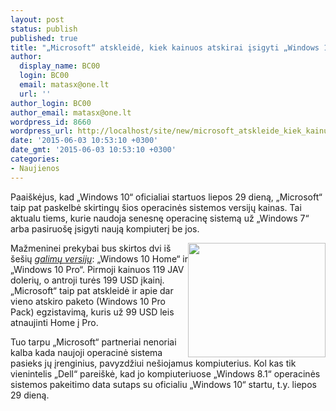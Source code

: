 ```yaml
---
layout: post
status: publish
published: true
title: "„Microsoft“ atskleidė, kiek kainuos atskirai įsigyti „Windows 10“"
author:
  display_name: BC00
  login: BC00
  email: matasx@one.lt
  url: ''
author_login: BC00
author_email: matasx@one.lt
wordpress_id: 8660
wordpress_url: http://localhost/site/new/microsoft_atskleide_kiek_kainuos_atskirai_isigyti_windows_10_/
date: '2015-06-03 10:53:10 +0300'
date_gmt: '2015-06-03 10:53:10 +0300'
categories:
- Naujienos
---
```

<p>
	Paai&scaron;kėjus, kad &bdquo;Windows 10&ldquo; oficialiai startuos liepos 29 dieną, &bdquo;Microsoft&ldquo; taip pat paskelbė skirtingų &scaron;ios operacinės sistemos versijų kainas. Tai aktualu tiems, kurie naudoja senesnę operacinę sistemą už &bdquo;Windows 7&ldquo; arba pasiruo&scaron;ę įsigyti naują kompiuterį be jos.</p>
<p>
	<img alt="" src="http://technews.lt/userfiles/win10logo.jpg" style="width: 220px; height: 183px; float: right;" />Mažmeninei prekybai bus skirtos dvi i&scaron; &scaron;e&scaron;ių <a href="http://www.technews.lt/naujiena/n/a/is_viso_bus_isleistos_sesios_windows_10_versijos.html"><em>galimų versijų</em></a>: &bdquo;Windows 10 Home&ldquo; ir &bdquo;Windows 10 Pro&ldquo;. Pirmoji kainuos 119 JAV dolerių, o antroji turės 199 USD įkainį. &bdquo;Microsoft&ldquo; taip pat atskleidė ir apie dar vieno atskiro paketo (Windows 10 Pro Pack) egzistavimą, kuris už 99 USD leis atnaujinti Home į Pro.</p>
<p>
	Tuo tarpu &bdquo;Microsoft&ldquo; partneriai nenoriai kalba kada naujoji operacinė sistema pasieks jų įrenginius, pavyzdžiui ne&scaron;iojamus kompiuterius. Kol kas tik vienintelis &bdquo;Dell&ldquo; parei&scaron;kė, kad jo kompiuteriuose &bdquo;Windows 8.1&ldquo; operacinės sistemos pakeitimo data sutaps su oficialiu &bdquo;Windows 10&ldquo; startu, t.y. liepos 29 dieną.</p>
